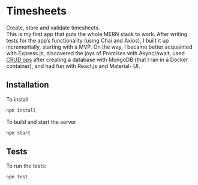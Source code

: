 # Timesheets

Create, store and validate timesheets.  
This is my first app that puts the whole MERN stack to work. After writing tests for the app’s functionality (using Chai and Axios), I built it up incrementally, starting with a MVP. On the way, I became better acquainted with Express.js, discovered the joys of Promises with Async/await, used [CRUD ops](https://github.com/nes11/mongodbCRUD) after creating a database with MongoDB (that I ran in a Docker container), and had fun with React.js and Material- UI.

## Installation 
To install 
```javascript
npm install 
```
To build and start the server
```javascript
npm start 
```

## Tests
To run the tests:
```javascript
npm test
```  


